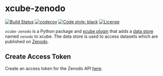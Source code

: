 # xcube-zenodo

[![Build Status](https://github.com/xcube-dev/xcube-zenodo/actions/workflows/unittest-workflow.yml/badge.svg?branch=main)](https://github.com/xcube-dev/xcube-zenodo/actions)
[![codecov](https://codecov.io/gh/xcube-dev/xcube-zenodo/graph/badge.svg?token=ktcp1maEgz)](https://codecov.io/gh/xcube-dev/xcube-zenodo)
[![Code style: black](https://img.shields.io/badge/code%20style-black-000000.svg)](https://github.com/psf/black)
[![License](https://img.shields.io/github/license/dcs4cop/xcube-smos)](https://github.com/xcube-dev/xcube-zenodo/blob/main/LICENSE)

`xcube-zenodo` is a Python package and
[xcube plugin](https://xcube.readthedocs.io/en/latest/plugins.html) that adds a
[data store](https://xcube.readthedocs.io/en/latest/api.html#data-store-framework)
named `zenodo` to xcube. The data store is used to access datasets which are published
on [Zenodo](https://zenodo.org/).


## Create Access Token
Create an access token for the Zenodo API [here](https://zenodo.org/login/?next=%2Faccount%2Fsettings%2Fapplications%2Ftokens%2Fnew%2F).
